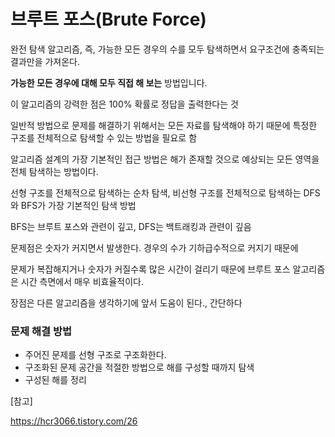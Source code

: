 # 브루트 포스(Brute Force)

완전 탐색 알고리즘, 즉, 가능한 모든 경우의 수를 모두 탐색하면서 요구조건에 충족되는 결과만을 가져온다.

**가능한 모든 경우에 대해 모두 직접 해 보는** 방법입니다.

이 알고리즘의 강력한 점은 100% 확률로 정답을 출력한다는 것

일반적 방법으로 문제를 해결하기 위해서는 모든 자료를 탐색해야 하기 때문에 특정한 구조를 전체적으로 탐색할 수 있는 방법을 필요로 함

알고리즘 설계의 가장 기본적인 접근 방법은 해가 존재할 것으로 예상되는 모든 영역을 전체 탐색하는 방법이다.

선형 구조를 전체적으로 탐색하는 순차 탐색, 비선형 구조를 전체적으로 탐색하는 DFS와 BFS가 가장 기본적인 탐색 방법

BFS는 브루트 포스와 관련이 깊고, DFS는 백트래킹과 관련이 깊음



문제점은 숫자가 커지면서 발생한다. 경우의 수가 기하급수적으로 커지기 때문에

문제가 복잡해지거나 숫자가 커질수록 많은 시간이 걸리기 때문에 브루트 포스 알고리즘은 시간 측면에서 매우 비효율적이다.

장점은 다른 알고리즘을 생각하기에 앞서 도움이 된다., 간단하다





### 문제 해결 방법

- 주어진 문제를 선형 구조로 구조화한다.
- 구조화된 문제 공간을 적절한 방법으로 해를 구성할 때까지 탐색
- 구성된 해를 정리







[참고]

https://hcr3066.tistory.com/26